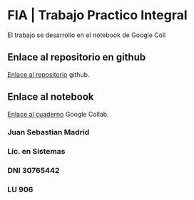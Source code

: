 # FIA | Trabajo Practico Integral
El trabajo se desarrollo en el notebook de Google Coll
## Enlace al repositorio en github
[Enlace al repositorio](https://github.com/openjuy/FIA2023-TPI) github.
## Enlace al notebook
[Enlace al cuaderno](https://colab.research.google.com/drive/1fxh2rppNwN814xzKJeoQW5Z0matDfF6N#scrollTo=4Pgk5eDA6O9O) Google Collab.
### Juan Sebastian Madrid
### Lic. en Sistemas
### DNI 30765442
### LU 906
